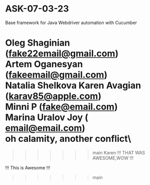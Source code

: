 # ASK-07-03-23

Base framework for Java Webdriver automation with Cucumber

Oleg Shaginian (fake22email@gmail.com)\
Artem Oganesyan (fakeemail@gmail.com)\
Natalia Shelkova
Karen Avagian (karav85@apple.com)\
Minni P (fake@email.com)\
Marina Uralov Joy ( email@email.com)\
oh calamity, another conflict\
=======
>>>>>>> main
Karen
!!! THAT WAS AWESOME,WOW !!!

!!! This is Awesome !!!
>>>>>>> main

